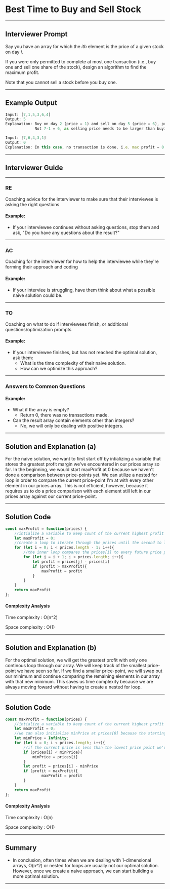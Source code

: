 # Best Time to Buy and Sell Stock
---
## Interviewer Prompt

Say you have an array for which the *ith* element is the price of a given stock on day *i*.

If you were only permitted to complete at most one transaction (i.e., buy one and sell one share of the stock), design an algorithm to find the maximum profit.

Note that you cannot sell a stock before you buy one.

---

## Example Output

```javascript
Input: [7,1,5,3,6,4]
Output: 5
Explanation: Buy on day 2 (price = 1) and sell on day 5 (price = 6), profit = 6-1 = 5.
             Not 7-1 = 6, as selling price needs to be larger than buying price.

Input: [7,6,4,3,1]
Output: 0
Explanation: In this case, no transaction is done, i.e. max profit = 0.
```

---

## Interviewer Guide

---

### RE

Coaching advice for the interviewer to make sure that their interviewee is asking the right questions

#### Example:
* If your interviewee continues without asking questions, stop them and ask, "Do you have any questions about the result?"

---

### AC

Coaching for the interviewer for how to help the interviewee while they're forming their approach and coding

#### Example:
* If your interviee is struggling, have them think about what a possible naive solution could be.

---

### TO

Coaching on what to do if interviewees finish, or additional questions/optimization prompts

#### Example:
* If your interviewee finishes, but has not reached the optimal solution, ask them:
  * What is the time complexity of their naive solution.
  * How can we optimize this approach?

---

### Answers to Common Questions

#### Example:
* What if the array is empty?
  * Return 0, there was no transactions made.
* Can the result array contain elements other than integers?
  * No, we will only be dealing with positive integers.

---

## Solution and Explanation (a)

For the naive solution, we want to first start off by intializing a variable that stores the greatest profit margin we've encountered in our prices array so far. In the beginning, we would start maxProfit at 0 because we haven't done a comparison between price-points yet. We can utilize a nested for loop in order to compare the current price-point I'm at with every other element in our prices array. This is not efficient, however, because it requires us to do a price comparison with each element still left in our prices array against our current price-point.

---

## Solution Code

```javascript
const maxProfit = function(prices) {
    //intialize a variable to keep count of the current highest profit
    let maxProfit = 0;
    //create a loop to iterate through the prices until the second to last element
    for (let i = 0; i < prices.length - 1; i++){
        //the inner loop compares the prices[i] to every future price point to see if there is a higher profit
        for (let j = i + 1; j < prices.length; j++){
            let profit = prices[j] - prices[i]
            if (profit > maxProfit){
                maxProfit = profit
            }
        }
    }
    return maxProfit
};
```
#### Complexity Analysis

Time complexity : O(n^2)

Space complexity : O(1)

---

## Solution and Explanation (b)

For the optimal solution, we will get the greatest profit with only one continous loop through our array. We will keep track of the smallest price-point we have seen so far. If we find a smaller price-point, we will swap out our minimum and continue comparing the remaining elements in our array with that new minimum. This saves us time complexity because we are always moving foward without having to create a nested for loop.

---

## Solution Code

```javascript
const maxProfit = function(prices) {
    //intialize a variable to keep count of the current highest profit
    let maxProfit = 0;
    //we can also initialize minPrice at prices[0] because the starting value of minPrice will most likely be reassigned when we see a lower price-point
    let minPrice = Infinity;
    for (let i = 0; i < prices.length; i++){
        //if the current price is less than the lowest price point we've seen so far, reassign the minPrice
        if (prices[i] < minPrice){
            minPrice = prices[i]
        }
        let profit = prices[i] - minPrice
        if (profit > maxProfit){
                maxProfit = profit
        }
    }
    return maxProfit
};
```
#### Complexity Analysis

Time complexity : O(n)

Space complexity : O(1)

---

## Summary

* In conclusion, often times when we are dealing with 1-dimensional arrays, O(n^2) or nested for loops are usually not our optimal solution. However, once we create a naive approach, we can start building a more optimal solution.

---
